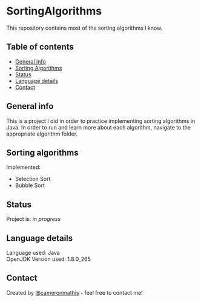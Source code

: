 # SortingAlgorithms
This repository contains most of the sorting algorithms I know.

## Table of contents
* [General info](#general-info)
* [Sorting Algorithms](#Sorting-algorithms)
* [Status](#status)
* [Language details](#Language-details)
* [Contact](#contact)

## General info
This is a project I did in order to practice implementing sorting algorithms in Java. In order to run and learn more about each algorithm, navigate to the appropriate algorithm folder.

## Sorting algorithms
Implemented:
* Selection Sort
* Bubble Sort

## Status
Project is: _in progress_

## Language details
Language used: Java </br>
OpenJDK Version used: 1.8.0_265

## Contact
Created by [@cameronmathis](https://github.com/cameronmathis/) - feel free to contact me!
